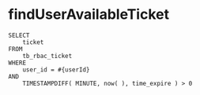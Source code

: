findUserAvailableTicket
===

    SELECT
	    ticket 
    FROM
        tb_rbac_ticket
    WHERE
        user_id = #{userId}
    AND 
        TIMESTAMPDIFF( MINUTE, now( ), time_expire ) > 0